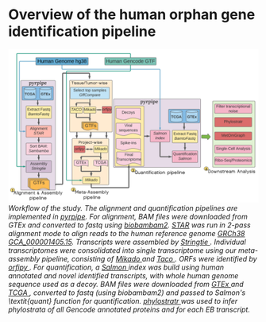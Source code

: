# Overview of the human orphan gene identification pipeline

<p>
    <img src="https://raw.githubusercontent.com/urmi-21/Human_orphan_genes/main/scripts/figs/Humanorphanpipeline.png" alt>
    <em>
	Workflow of the study. The alignment and quantification pipelines are implemented in <a href=https://github.com/urmi-21/pyrpipe/tree/master/case_studies/GTEx_processing>pyrpipe</a>.
For alignment, BAM files were downloaded from GTEx and converted to fastq using <a href=https://gitlab.com/german.tischler/biobambam2>biobambam2</a>. <a href=https://github.com/alexdobin/STAR>STAR</a> was run in 2-pass alignment mode to align reads to the human reference genome <a href=https://ftp.ncbi.nlm.nih.gov/genomes/all/GCA/000/001/405/GCA_000001405.15_GRCh38>GRCh38 GCA_000001405.15</a>. 
	    Transcripts were assembled by <a href=https://ccb.jhu.edu/software/stringtie> Stringtie </a>. 
Individual transcriptomes were consolidated into single transcriptome using our meta-assembly pipeline, consisting of <a href=https://github.com/EI-CoreBioinformatics/mikado> Mikado </a> and <a href=https://tacorna.github.io/> Taco </a>. ORFs were identified by <a href=https://github.com/urmi-21/orfipy> orfipy </a>.
	For quantification, a <a href=https://salmon.readthedocs.io/en/latest/salmon.html> Salmon </a> index was build using human annotated and novel identified transcripts, with whole human genome sequence used as a decoy. BAM files were downloaded from <a href=https://gtexportal.org/home> GTEx </a> and <a href=https://portal.gdc.cancer.gov> TCGA </a>  , converted to fastq (using biobambam2) and passed to Salmon's \textit{quant} function for quantification. <a href=https://github.com/arendsee/phylostratr> phylostratr </a> was used to infer phylostrata of all Gencode annotated proteins and for each EB transcript.
</em>
</p>

